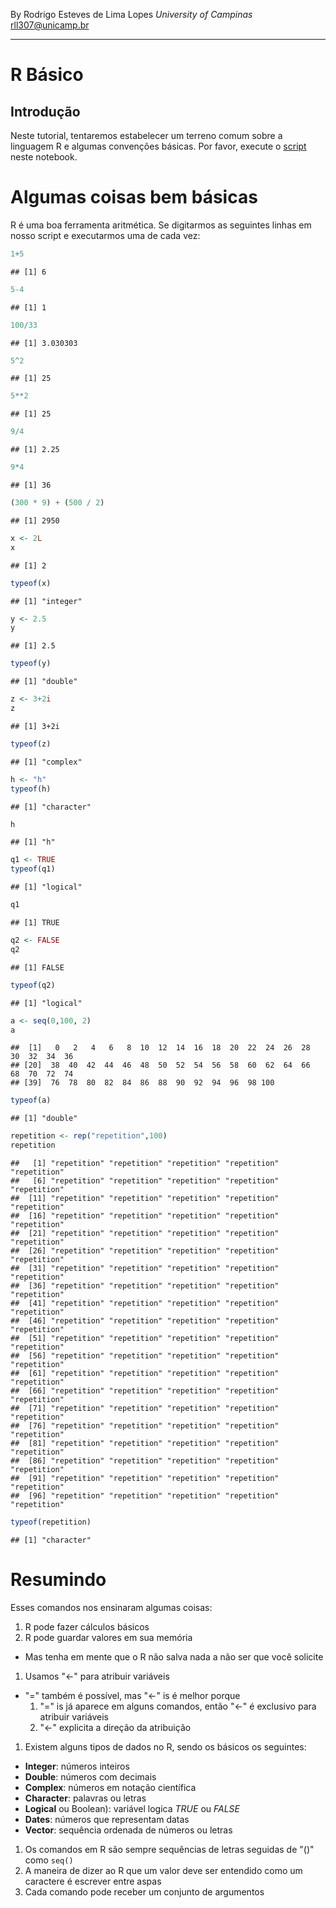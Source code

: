 By Rodrigo Esteves de Lima Lopes *University of Campinas* [rll307\@unicamp.br](mailto:rll307@unicamp.br)

------------------------------------------------------------------------

# R Básico

## Introdução

Neste tutorial, tentaremos estabelecer um terreno comum sobre a linguagem R e algumas convenções básicas. Por favor, execute o [script](03_basics.R) neste notebook.

# Algumas coisas bem básicas

R é uma boa ferramenta aritmética. Se digitarmos as seguintes linhas em nosso script e executarmos uma de cada vez:

``` r
1+5
```

    ## [1] 6

``` r
5-4
```

    ## [1] 1

``` r
100/33
```

    ## [1] 3.030303

``` r
5^2
```

    ## [1] 25

``` r
5**2
```

    ## [1] 25

``` r
9/4
```

    ## [1] 2.25

``` r
9*4
```

    ## [1] 36

``` r
(300 * 9) + (500 / 2)
```

    ## [1] 2950

``` r
x <- 2L
x
```

    ## [1] 2

``` r
typeof(x)
```

    ## [1] "integer"

``` r
y <- 2.5
y
```

    ## [1] 2.5

``` r
typeof(y)
```

    ## [1] "double"

``` r
z <- 3+2i
z
```

    ## [1] 3+2i

``` r
typeof(z)
```

    ## [1] "complex"

``` r
h <- "h"
typeof(h)
```

    ## [1] "character"

``` r
h
```

    ## [1] "h"

``` r
q1 <- TRUE
typeof(q1)
```

    ## [1] "logical"

``` r
q1
```

    ## [1] TRUE

``` r
q2 <- FALSE
q2
```

    ## [1] FALSE

``` r
typeof(q2)
```

    ## [1] "logical"

``` r
a <- seq(0,100, 2)
a
```

    ##  [1]   0   2   4   6   8  10  12  14  16  18  20  22  24  26  28  30  32  34  36
    ## [20]  38  40  42  44  46  48  50  52  54  56  58  60  62  64  66  68  70  72  74
    ## [39]  76  78  80  82  84  86  88  90  92  94  96  98 100

``` r
typeof(a)
```

    ## [1] "double"

``` r
repetition <- rep("repetition",100)
repetition
```

    ##   [1] "repetition" "repetition" "repetition" "repetition" "repetition"
    ##   [6] "repetition" "repetition" "repetition" "repetition" "repetition"
    ##  [11] "repetition" "repetition" "repetition" "repetition" "repetition"
    ##  [16] "repetition" "repetition" "repetition" "repetition" "repetition"
    ##  [21] "repetition" "repetition" "repetition" "repetition" "repetition"
    ##  [26] "repetition" "repetition" "repetition" "repetition" "repetition"
    ##  [31] "repetition" "repetition" "repetition" "repetition" "repetition"
    ##  [36] "repetition" "repetition" "repetition" "repetition" "repetition"
    ##  [41] "repetition" "repetition" "repetition" "repetition" "repetition"
    ##  [46] "repetition" "repetition" "repetition" "repetition" "repetition"
    ##  [51] "repetition" "repetition" "repetition" "repetition" "repetition"
    ##  [56] "repetition" "repetition" "repetition" "repetition" "repetition"
    ##  [61] "repetition" "repetition" "repetition" "repetition" "repetition"
    ##  [66] "repetition" "repetition" "repetition" "repetition" "repetition"
    ##  [71] "repetition" "repetition" "repetition" "repetition" "repetition"
    ##  [76] "repetition" "repetition" "repetition" "repetition" "repetition"
    ##  [81] "repetition" "repetition" "repetition" "repetition" "repetition"
    ##  [86] "repetition" "repetition" "repetition" "repetition" "repetition"
    ##  [91] "repetition" "repetition" "repetition" "repetition" "repetition"
    ##  [96] "repetition" "repetition" "repetition" "repetition" "repetition"

``` r
typeof(repetition)
```

    ## [1] "character"

# Resumindo

Esses comandos nos ensinaram algumas coisas:

1.  R pode fazer cálculos básicos
2.  R pode guardar valores em sua memória

-   Mas tenha em mente que o R não salva nada a não ser que você solicite

1.  Usamos "\<-" para atribuir variáveis

-   "=" também é possível, mas "\<-" is é melhor porque
    1.  "=" is já aparece em alguns comandos, então "\<-" é exclusivo para atribuir variáveis
    2.  "\<-" explicita a direção da atribuição

1.  Existem alguns tipos de dados no R, sendo os básicos os seguintes:

-   **Integer**: números inteiros
-   **Double**: números com decimais
-   **Complex**: números em notação científica
-   **Character**: palavras ou letras
-   **Logical** ou Boolean): variável logica *TRUE* ou *FALSE*
-   **Dates**: números que representam datas
-   **Vector**: sequência ordenada de números ou letras

1. Os comandos em R são sempre sequências de letras seguidas de  "()" como `seq()`
2. A maneira de dizer ao R que um valor deve ser entendido como um caractere é escrever entre aspas
3. Cada comando pode receber um conjunto de argumentos
